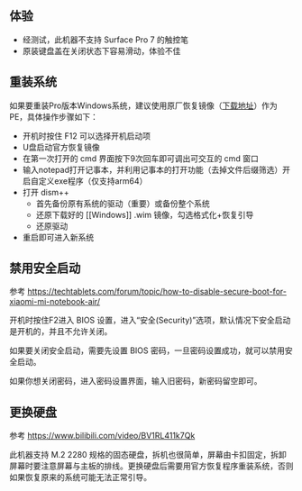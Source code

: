 ## 体验

- 经测试，此机器不支持 Surface Pro 7 的触控笔
- 原装键盘盖在关闭状态下容易滑动，体验不佳

## 重装系统

如果要重装Pro版本Windows系统，建议使用原厂恢复镜像（[下载地址](https://www.mi.com/service/notebook/drivers/A51)）作为PE，具体操作步骤如下：

- 开机时按住 F12 可以选择开机启动项
- U盘启动官方恢复镜像
- 在第一次打开的 cmd 界面按下9次回车即可调出可交互的 cmd 窗口
- 输入notepad打开记事本，并利用记事本的打开功能（去掉文件后缀筛选）开启自定义exe程序（仅支持arm64）
- 打开 dism++
	- 首先备份原有系统的驱动（重要）或备份整个系统
	- 还原下载好的 [[Windows]] .wim 镜像，勾选格式化+恢复引导
	- 还原驱动
- 重启即可进入新系统

## 禁用安全启动

参考 https://techtablets.com/forum/topic/how-to-disable-secure-boot-for-xiaomi-mi-notebook-air/

开机时按住F2进入 BIOS 设置，进入“安全(Security)”选项，默认情况下安全启动是开机的，并且不允许关闭。

如果要关闭安全启动，需要先设置 BIOS 密码，一旦密码设置成功，就可以禁用安全启动。

如果你想关闭密码，进入密码设置界面，输入旧密码，新密码留空即可。


## 更换硬盘

参考 https://www.bilibili.com/video/BV1RL411k7Qk

此机器支持 M.2 2280 规格的固态硬盘，拆机也很简单，屏幕由卡扣固定，拆卸屏幕时要注意屏幕与主板的排线。更换硬盘后需要用官方恢复程序重装系统，否则如果恢复原来的系统可能无法正常引导。